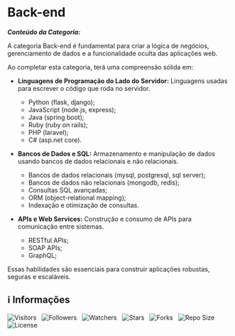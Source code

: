 <!-- Título -->
# Back-end

***Conteúdo da Categoria:***

A categoria Back-end é fundamental para criar a lógica de negócios, gerenciamento de dados e a funcionalidade oculta das aplicações web.

Ao completar esta categoria, terá uma compreensão sólida em:

* **Linguagens de Programação do Lado do Servidor:** Linguagens usadas para escrever o código que roda no servidor.
  * Python (flask, django);
  * JavaScript (node.js, express);
  * Java (spring boot);
  * Ruby (ruby on rails);
  * PHP (laravel);
  * C# (asp.net core).

* **Bancos de Dados e SQL:** Armazenamento e manipulação de dados usando bancos de dados relacionais e não relacionais.
  * Bancos de dados relacionais (mysql, postgresql, sql server);
  * Bancos de dados não relacionais (mongodb, redis);
  * Consultas SQL avançadas;
  * ORM (object-relational mapping);
  * Indexação e otimização de consultas.

* **APIs e Web Services:** Construção e consumo de APIs para comunicação entre sistemas.
  * RESTful APIs;
  * SOAP APIs;
  * GraphQL;

Essas habilidades são essenciais para construir aplicações robustas, seguras e escaláveis.

<!-- Informações -->
## &#8505; Informações

![Visitors](https://api.visitorbadge.io/api/visitors?path=Devsgeeknerd%2Fcat-bac-end&label=Visitantes&labelColor=%23700070&labelStyle=none&countColor=%23000fff&style=plastic&color=%23ffffff "Total de Visitantes")
&nbsp;
![Followers](https://img.shields.io/github/followers/Devsgeeknerd?style=p&label=Seguidores&labelColor=800080&color=000fff "Total de Seguidores")
&nbsp;
![Watchers](https://img.shields.io/github/watchers/Devsgeeknerd/cat-bac-end?style=p&label=Observadores&labelColor=800080&color=000fff "Total de Observadores")
&nbsp;
![Stars](https://img.shields.io/github/stars/Devsgeeknerd/cat-bac-end?style=p&label=Estrelas&labelColor=800080&color=000fff "Total de Estrelas")
&nbsp;
![Forks](https://img.shields.io/github/forks/Devsgeeknerd/cat-bac-end?style=p&label=Bifurcações&labelColor=800080&color=000fff "Total de Bifurcações")
&nbsp;
![Repo Size](https://img.shields.io/github/repo-size/Devsgeeknerd/cat-bac-end?style=p&label=Tamanho&labelColor=800080&color=000fff "Tamanho do Repositório")
&nbsp;
![License](https://img.shields.io/github/license/Devsgeeknerd/cat-bac-end?style=p&label=Licença&labelColor=800080&color=000fff "Licença do Repositório")
